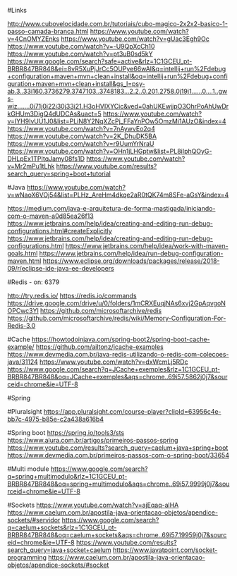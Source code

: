 #Links

http://www.cubovelocidade.com.br/tutoriais/cubo-magico-2x2x2-basico-1-passo-camada-branca.html
https://www.youtube.com/watch?v=4CnOMYZEnks
https://www.youtube.com/watch?v=gUac3Egh9Oc
https://www.youtube.com/watch?v=-U9QpXcCh10
https://www.youtube.com/watch?v=pt3uB0sd5kY
https://www.google.com/search?safe=active&rlz=1C1GCEU_pt-BRBR847BR848&ei=8vR5XuPjJrCc5OUPye66wAI&q=intellij+run%2Fdebug+configuration+maven+mvn+clean+install&oq=intellij+run%2Fdebug+configuration+maven+mvn+clean+install&gs_l=psy-ab.3..33i160.3736279.3747103..3748183...2.2..0.201.2758.0j19j1......0....1..gws-wiz.......0i71j0i22i30j33i21.H3oHVIXYCic&ved=0ahUKEwjjpO3OhrPoAhUwDrkGHUm3DigQ4dUDCAs&uact=5
https://www.youtube.com/watch?v=IYH9IvUU1J0&list=PLiN8Y2NqXZcPj_FFaYnPOw5OmzMi1AUzO&index=4
https://www.youtube.com/watch?v=7nAywvEo2q4
https://www.youtube.com/watch?v=2K_DhuDK5BA
https://www.youtube.com/watch?v=r9UumYrNraU
https://www.youtube.com/watch?v=OHn1jLHGptw&list=PL8iIphQOyG-DHLpEx1TPItqJamy08fs1D
https://www.youtube.com/watch?v=Mr2mPu1tLhk
https://www.youtube.com/results?search_query=spring+boot+tutorial

#Java
https://www.youtube.com/watch?v=wNaoX6VOj54&list=PLHz_AreHm4dkqe2aR0tQK74m8SFe-aGsY&index=4

https://medium.com/java-e-arquitetura-de-forma-mastigada/iniciando-com-o-maven-a0d85ea26f13
https://www.jetbrains.com/help/idea/creating-and-editing-run-debug-configurations.html#createExplicitly
https://www.jetbrains.com/help/idea/creating-and-editing-run-debug-configurations.html
https://www.jetbrains.com/help/idea/work-with-maven-goals.html
https://www.jetbrains.com/help/idea/run-debug-configuration-maven.html
https://www.eclipse.org/downloads/packages/release/2018-09/r/eclipse-ide-java-ee-developers


#Redis - on: 6379

http://try.redis.io/
https://redis.io/commands
https://drive.google.com/drive/u/0/folders/1mCRXEuqjNAs6xvj2GpAqvgoNOPCwc3Yl
https://github.com/microsoftarchive/redis
https://github.com/microsoftarchive/redis/wiki/Memory-Configuration-For-Redis-3.0


#Cache
https://howtodoinjava.com/spring-boot2/spring-boot-cache-example/
https://github.com/ailtonz/jcache-examples
https://www.devmedia.com.br/java-redis-utilizando-o-redis-com-colecoes-java/31124
https://www.youtube.com/watch?v=dxWcmLj5RDc
https://www.google.com/search?q=JCache+exemples&rlz=1C1GCEU_pt-BRBR847BR848&oq=JCache+exemples&aqs=chrome..69i57.5862j0j7&sourceid=chrome&ie=UTF-8


#Spring 

#Pluralsight
https://app.pluralsight.com/course-player?clipId=63956c4e-bb7c-4975-b85e-c2a438a616b4

#Spring boot
https://spring.io/tools3/sts
https://www.alura.com.br/artigos/primeiros-passos-spring
https://www.youtube.com/results?search_query=caelum+java+spring+boot
https://www.devmedia.com.br/primeiros-passos-com-o-spring-boot/33654


#Multi module
https://www.google.com/search?q=spring+multimodulo&rlz=1C1GCEU_pt-BRBR847BR848&oq=spring+multimodulo&aqs=chrome..69i57.9999j0j7&sourceid=chrome&ie=UTF-8


#Sockets
https://www.youtube.com/watch?v=ajEqaq-alHA
https://www.caelum.com.br/apostila-java-orientacao-objetos/apendice-sockets/#servidor
https://www.google.com/search?q=caelum+sockets&rlz=1C1GCEU_pt-BRBR847BR848&oq=caelum+sockets&aqs=chrome..69i57.19959j0j7&sourceid=chrome&ie=UTF-8
https://www.youtube.com/results?search_query=java+socket+caelum
https://www.javatpoint.com/socket-programming
https://www.caelum.com.br/apostila-java-orientacao-objetos/apendice-sockets/#socket